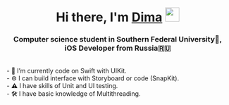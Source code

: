 <h1 align="center">Hi there, I'm <a href="https://www.linkedin.com/in/dmitriy-fetyukhin-93b56822a/" target="_blank">Dima</a> 
<img src="https://github.com/blackcater/blackcater/raw/main/images/Hi.gif" height="32"/></h1>
<h3 align="center">Computer science student in Southern Federal University🏢, iOS Developer from Russia🇷🇺</h3>
<br>- 🔭 I’m currently code on Swift with UIKit.
<br>- ⚙️ I can build interface with Storyboard or code (SnapKit).
<br>- ⚠️ I have skills of Unit and UI testing.
<br>- 🛠 I have basic knowledge of Multithreading.
